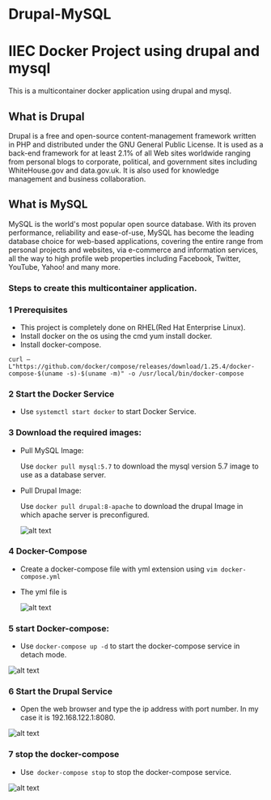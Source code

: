 # Drupal-MySQL

                                 

   # **IIEC Docker Project using drupal and mysql**
This is a multicontainer docker application using drupal and mysql.

## **What is Drupal**

Drupal is a free and open-source content-management framework written in PHP and distributed under the GNU General Public License. It is used as a back-end framework for at least 2.1% of all Web sites worldwide ranging from personal blogs to corporate, political, and government sites including WhiteHouse.gov and data.gov.uk. It is also used for knowledge management and business collaboration.

## **What is MySQL**

MySQL is the world's most popular open source database. With its proven performance, reliability and ease-of-use, MySQL has become the leading database choice for web-based applications, covering the entire range from personal projects and websites, via e-commerce and information services, all the way to high profile web properties including Facebook, Twitter, YouTube, Yahoo! and many more.

 ### Steps to create this multicontainer application. ###

 ### 1  Prerequisites ###
 - This project is completely done on RHEL(Red Hat Enterprise Linux).
 - Install docker on the os using the cmd yum install docker.
 - Install docker-compose.
 
  ` curl –L"https://github.com/docker/compose/releases/download/1.25.4/docker-compose-$(uname -s)-$(uname -m)" -o /usr/local/bin/docker-compose `


 ### 2  Start the Docker Service ###
 -  Use `systemctl start docker` to start Docker Service.
   
 ### 3  Download the required images: ###
 - Pull MySQL Image: 
 
    Use `docker pull mysql:5.7` to download the mysql version 5.7 image to use as a database server.
 - Pull Drupal Image: 
 
    Use `docker pull drupal:8-apache` to download the drupal Image in which apache server is preconfigured.
    
   ![alt text](https://github.com/anandhukrishna1998/Drupal-MySQL1/blob/master/screenshot/docker%20images.PNG?raw=true)
 ### 4 Docker-Compose ###

 -	 Create a docker-compose file with yml extension using `vim docker-compose.yml`
 -	 The yml file is
  
       ![alt text](https://github.com/anandhukrishna1998/Drupal-MySQL1/blob/master/screenshot/compose%20yml%20file.PNG?raw=true)

### 5 start Docker-compose: ###
 -	Use `docker-compose up -d` to start the docker-compose service in detach mode.


 ![alt text](https://github.com/anandhukrishna1998/Drupal-MySQL1/blob/master/screenshot/compose%20up.PNG?raw=true)
 
 
### 6 Start the Drupal Service ###
 - Open the web browser and type the ip address with port number. In my case it is 192.168.122.1:8080. 
  
  ![alt text](https://github.com/anandhukrishna1998/Drupal-MySQL1/blob/master/screenshot/duplar.PNG?raw=true)

### 7 stop the docker-compose ###
 -	Use` docker-compose stop` to stop the docker-compose service.
 
   ![alt text](https://github.com/anandhukrishna1998/Drupal-MySQL1/blob/master/screenshot/compose%20stop.PNG?raw=true)
 
 
 


